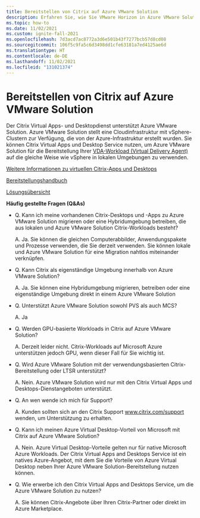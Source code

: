 ```yaml
---
title: Bereitstellen von Citrix auf Azure VMware Solution
description: Erfahren Sie, wie Sie VMware Horizon in Azure VMware Solution bereitstellen.
ms.topic: how-to
ms.date: 11/02/2021
ms.custom: ignite-fall-2021
ms.openlocfilehash: 7d3acd7ac8772a3d6e501b43f7277bcb57d8cd08
ms.sourcegitcommit: 106f5c9fa5c6d3498dd1cfe63181a7ed4125ae6d
ms.translationtype: HT
ms.contentlocale: de-DE
ms.lasthandoff: 11/02/2021
ms.locfileid: "131021374"
---
```

# <a name="deploy-citrix-on-azure-vmware-solution"></a>Bereitstellen von Citrix auf Azure VMware Solution

Der Citrix Virtual Apps- und Desktopdienst unterstützt Azure VMware Solution. Azure VMware Solution stellt eine Cloudinfrastruktur mit vSphere-Clustern zur Verfügung, die von der Azure-Infrastruktur erstellt wurden. Sie können Citrix Virtual Apps und Desktop Service nutzen, um Azure VMware Solution für die Bereitstellung Ihrer [VDA-Workload (Virtual Delivery Agent)](https://www.citrix.com/downloads/xendesktop/components/xendesktop-and-xenapp-76-VDA.html) auf die gleiche Weise wie vSphere in lokalen Umgebungen zu verwenden. 

[Weitere Informationen zu virtuellen Citrix-Apps und Desktops](https://www.citrix.com/products/citrix-virtual-apps-and-desktops/)

[Bereitstellungshandbuch](https://docs.citrix.com/en-us/citrix-virtual-apps-desktops-service/install-configure/resource-location/azure-resource-manager.html#azure-vmware-solution-avs-integration)

[Lösungsübersicht](https://www.citrix.com/content/dam/citrix/en_us/documents/solution-brief/citrix-virtual-apps-and-desktop-service-on-azure-vmware-solution.pdf)

**Häufig gestellte Fragen (Q&As)**
 
- Q. Kann ich meine vorhandenen Citrix-Desktops und -Apps zu Azure VMware Solution migrieren oder eine Hybridumgebung betreiben, die aus lokalen und Azure VMware Solution Citrix-Workloads besteht? 

    A. Ja. Sie können die gleichen Computerabbilder, Anwendungspakete und Prozesse verwenden, die Sie derzeit verwenden. Sie können lokale und Azure VMware Solution für eine Migration nahtlos miteinander verknüpfen.

- Q. Kann Citrix als eigenständige Umgebung innerhalb von Azure VMware Solution? 

    A. Ja. Sie können eine Hybridumgebung migrieren, betreiben oder eine eigenständige Umgebung direkt in einem Azure VMware Solution 

- Q. Unterstützt Azure VMware Solution sowohl PVS als auch MCS? 

    A. Ja 

- Q. Werden GPU-basierte Workloads in Citrix auf Azure VMware Solution? 

    A. Derzeit leider nicht. Citrix-Workloads auf Microsoft Azure unterstützen jedoch GPU, wenn dieser Fall für Sie wichtig ist. 

- Q. Wird Azure VMware Solution mit der verwendungsbasierten Citrix-Bereitstellung oder LTSR unterstützt?  

    A. Nein.  Azure VMware Solution wird nur mit den Citrix Virtual Apps und Desktops-Dienstangeboten unterstützt.  

- Q. An wen wende ich mich für Support? 

    A. Kunden sollten sich an den Citrix Support www.citrix.com/support wenden, um Unterstützung zu erhalten. 

- Q. Kann ich meinen Azure Virtual Desktop-Vorteil von Microsoft mit Citrix auf Azure VMware Solution?
 
    A. Nein. Azure Virtual Desktop-Vorteile gelten nur für native Microsoft Azure Workloads. Der Citrix Virtual Apps and Desktops Service ist ein natives Azure-Angebot, mit dem Sie die Vorteile von Azure Virtual Desktop neben Ihrer Azure VMware Solution-Bereitstellung nutzen können. 

- Q. Wie erwerbe ich den Citrix Virtual Apps and Desktops Service, um die Azure VMware Solution zu nutzen? 
    
    A. Sie können Citrix-Angebote über Ihren Citrix-Partner oder direkt im Azure Marketplace. 
